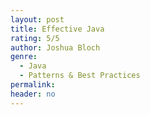 ```yaml
---
layout: post
title: Effective Java
rating: 5/5
author: Joshua Bloch
genre:
  - Java
  - Patterns & Best Practices
permalink:
header: no
---
```

